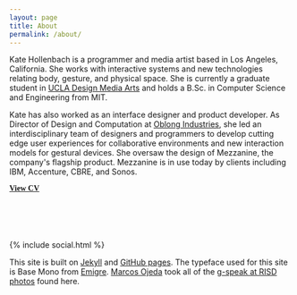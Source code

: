 ```yaml
---
layout: page
title: About
permalink: /about/
---
```


Kate Hollenbach is a programmer and media artist based in Los Angeles, California. She works with interactive systems and new technologies relating body, gesture, and physical space. She is currently a graduate student in <a href="http://dma.ucla.edu">UCLA Design Media Arts</a> and holds a B.Sc. in Computer Science and Engineering from MIT.

Kate has also worked as an interface designer and product developer. As Director of Design and Computation at <a href="http://www.oblong.com">Oblong Industries</a>, she led an interdisciplinary team of designers and programmers to develop cutting edge user experiences for collaborative environments and new interaction models for gestural devices. She oversaw the design of Mezzanine, the company's flagship product.
Mezzanine is in use today by clients including IBM, Accenture, CBRE, and Sonos. 

<a href="{{ site.baseurl }}/files/kjhollen-cv.pdf"><span style="font-family: BaseMonoReg; font-weight: bold;">View CV</span></a>


<div style="height: 4em;">
</div>

{% include social.html %}

<div class="about invisible-margin">

This site is built on <a href="http://jekyllrb.com/">Jekyll</a> and
<a href="https://pages.github.com/">GitHub pages</a>. The typeface used for this site is
Base Mono from <a href="http://emigre.com/">Emigre</a>. <a href="http://generic.cx/">Marcos Ojeda</a> took all of the <a href="https://www.flickr.com/photos/subliminal/sets/72157615073700173/">g-speak at RISD photos</a> found here.
</div>